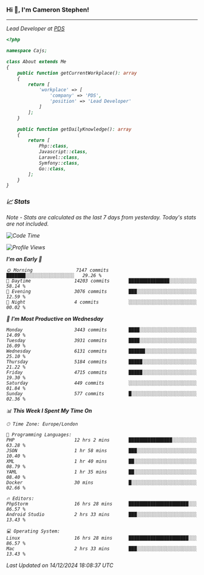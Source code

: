 ### Hi 👋, I'm Cameron Stephen!
<hr>
<p><em>Lead Developer at <a href="https://prindatasolutions.co.uk">PDS</a></p>


```php
<?php

namespace Cajs;

class About extends Me
{
    public function getCurrentWorkplace(): array
    {
        return [
            'workplace' => [
                'company' => 'PDS',
                'position' => 'Lead Developer'
            ]
        ];
    }

    public function getDailyKnowledge(): array
    {
        return [
            Php::class,
            Javascript::class,
            Laravel::class,
            Symfony::class,
            Go::class,
        ];
    }
}
```

### 📈 Stats
<p><em>Note - Stats are calculated as the last 7 days from yesterday. Today's stats are not included.</em></p>


<!--START_SECTION:waka-->
![Code Time](http://img.shields.io/badge/Code%20Time-4%2C134%20hrs%2034%20mins-blue)

![Profile Views](http://img.shields.io/badge/Profile%20Views-0-blue)

**I'm an Early 🐤** 

```text
🌞 Morning                7147 commits        ███████░░░░░░░░░░░░░░░░░░   29.26 % 
🌆 Daytime                14203 commits       ███████████████░░░░░░░░░░   58.14 % 
🌃 Evening                3076 commits        ███░░░░░░░░░░░░░░░░░░░░░░   12.59 % 
🌙 Night                  4 commits           ░░░░░░░░░░░░░░░░░░░░░░░░░   00.02 % 
```
📅 **I'm Most Productive on Wednesday** 

```text
Monday                   3443 commits        ████░░░░░░░░░░░░░░░░░░░░░   14.09 % 
Tuesday                  3931 commits        ████░░░░░░░░░░░░░░░░░░░░░   16.09 % 
Wednesday                6131 commits        ██████░░░░░░░░░░░░░░░░░░░   25.10 % 
Thursday                 5184 commits        █████░░░░░░░░░░░░░░░░░░░░   21.22 % 
Friday                   4715 commits        █████░░░░░░░░░░░░░░░░░░░░   19.30 % 
Saturday                 449 commits         ░░░░░░░░░░░░░░░░░░░░░░░░░   01.84 % 
Sunday                   577 commits         █░░░░░░░░░░░░░░░░░░░░░░░░   02.36 % 
```


📊 **This Week I Spent My Time On** 

```text
🕑︎ Time Zone: Europe/London

💬 Programming Languages: 
PHP                      12 hrs 2 mins       ████████████████░░░░░░░░░   63.28 % 
JSON                     1 hr 58 mins        ███░░░░░░░░░░░░░░░░░░░░░░   10.40 % 
XML                      1 hr 40 mins        ██░░░░░░░░░░░░░░░░░░░░░░░   08.79 % 
YAML                     1 hr 35 mins        ██░░░░░░░░░░░░░░░░░░░░░░░   08.40 % 
Docker                   30 mins             █░░░░░░░░░░░░░░░░░░░░░░░░   02.66 % 

🔥 Editors: 
PhpStorm                 16 hrs 28 mins      ██████████████████████░░░   86.57 % 
Android Studio           2 hrs 33 mins       ███░░░░░░░░░░░░░░░░░░░░░░   13.43 % 

💻 Operating System: 
Linux                    16 hrs 28 mins      ██████████████████████░░░   86.57 % 
Mac                      2 hrs 33 mins       ███░░░░░░░░░░░░░░░░░░░░░░   13.43 % 
```


 Last Updated on 14/12/2024 18:08:37 UTC
<!--END_SECTION:waka-->
